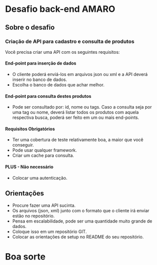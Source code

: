 Desafio back-end AMARO
==========================

## Sobre o desafio

### Criação de API para cadastro e consulta de produtos 

Você precisa criar uma API com os seguintes requisitos:

#### End-point para inserção de dados

* O cliente poderá enviá-los em arquivos json ou xml e a API
deverá inserir no banco de dados.
* Escolha o banco de dados que achar melhor.

#### End-point para consulta destes produtos

* Pode ser consultado por: id, nome ou tags. Caso a consulta seja por uma tag ou nome, 
deverá listar todos os produtos com aquela respectiva busca, poderá ser feito em um ou mais end-points.

#### Requisitos Obrigatórios

* Ter uma cobertura de teste relativamente boa, a maior que você conseguir.
* Pode usar qualquer framework.
* Criar um cache para consulta.


#### PLUS - Não necessário

* Colocar uma autenticação.

## Orientações
* Procure fazer uma API sucinta. 
* Os arquivos (json, xml) junto com o formato que o cliente irá enviar estão no repositório.
* Pensa em escalabilidade, pode ser uma quantidade muito grande de dados.
* Coloque isso em um repositório GIT.
* Colocar as orientações de setup no README do seu repositório.

# Boa sorte 

